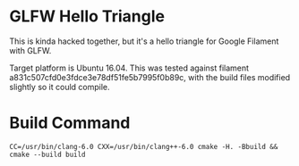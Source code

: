 # GLFW Hello Triangle

This is kinda hacked together, but it's a hello triangle for Google Filament
with GLFW.

Target platform is Ubuntu 16.04. This was tested against filament
a831c507cfd0e3fdce3e78df51fe5b7995f0b89c, with the build files modified
slightly so it could compile.

# Build Command

    CC=/usr/bin/clang-6.0 CXX=/usr/bin/clang++-6.0 cmake -H. -Bbuild && cmake --build build

